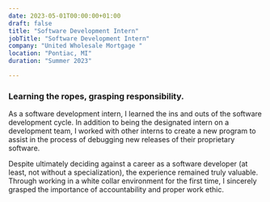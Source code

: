 ```yaml
---
date: 2023-05-01T00:00:00+01:00
draft: false
title: "Software Development Intern"
jobTitle: "Software Development Intern"
company: "United Wholesale Mortgage "
location: "Pontiac, MI"
duration: "Summer 2023"

---
```

### Learning the ropes, grasping responsibility.

As a software development intern, I learned the ins and outs of the software development cycle. In addition to
being the designated intern on a development team, I worked with other interns to create a new program to
assist in the process of debugging new releases of their proprietary software.

Despite ultimately deciding against a career as a software developer (at least, not without a specialization),
the experience remained truly valuable. Through working in a white collar environment for the first time,
I sincerely grasped the importance of accountability and proper work ethic.